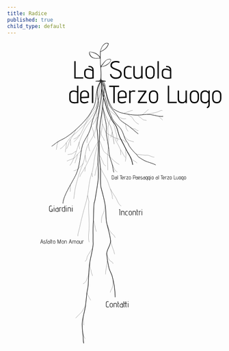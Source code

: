 ```yaml
---
title: Radice
published: true
child_type: default
---
```

<svg version="1.1" viewBox="0 0 1541.9 2158.2" xmlns="http://www.w3.org/2000/svg" xmlns:xlink="http://www.w3.org/1999/xlink">
 <path d="m773.02 1828c0-50.272-8.3849-105.87-22.147-154.16-5.0803-17.825-16.28-33.94-21.093-52.177-8.1406-30.848-13.215-66.706-16.874-98.803-4.0843-35.828 29.618-62.95 27.42-98.803-2.7496-44.86-19.721-88.337-28.475-132.11-6.6589-33.296-3.8242-69.532-7.3826-103.24-5.2132-49.388-18.906-93.912-31.489-141.59-8.8931-33.7-2.7859-90.292-4.2187-126.49-1.1592-29.287-6.4222-58.388-7.3823-87.701-2.2952-70.067-1.9701-139.78 1.0545-209.82 1.966-45.522 12.918-88.384 17.929-133.22 4.1104-36.776 18.427-161.06 13.022-176.9-2.119-6.2128-12.378-26.496-16.732-31.409-1.2554 37.937-1.5346 74.914-3.4826 112.84-1.4492 28.219-8.3285 50.38-12.656 77.71-6.8095 43.009-14.541 87.311-17.929 131-1.9081 24.605 0.8902 15.552 3.1639 39.965 3.2342 34.726 5.595 70.656 7.3823 105.46 1.5924 31.011-3.1639 61.231-3.1639 92.142 0 52.614 7.5529 96.515 1.0546 149.87-5.5394 45.48-13.779 90.1-21.092 135.44-5.0789 31.483-5.8427 10.353-8.4371 41.075-3.0792 36.463-2.6425 73.398-4.2187 109.9-1.8472 42.781-3.4517 58.074-2.242 100.94 0.37106 13.15-0.87641 44.807 0.54879 62.519 2.1905 27.223-18.642 103.1-23.618 136.27-7.9424 52.95-8.532 107.66-11.601 160.97-1.3117 22.784-8.2497 45.156-10.546 67.718-2.926 28.748-5.4976 57.862-9.4916 86.591-5.7491 41.353-21.102 81.232-23.202 123.23-1.4917 29.829 3.517 60.332 6.3278 89.922 1.5557 16.378 0.1142 36.916 5.0863 52.621" style="fill:none;stroke-width:3.5;stroke:#000"/>
 <path d="m1063.8 881.95c-6.911-6.3874-60.555-23.048-61.42-23.344-24.488-8.3651-42.62-22.07-59.888-32.858-6.7317-4.2052-9.8878-13.296-15.593-18.634-19.08-17.853-36.629-37.057-51.677-58.837-5.3782-7.7843-7.0678-18.675-14.487-27.46-25.027-29.637-24.186-63.889-46.898-97.093-17.776-25.988-49.155-46.192-61.265-74.003-14.399-33.07-31.496-68.396-37.403-104.17-5.8982-35.72-23.991-61.631-29.869-97.519-1.7511-10.691-2.6673-15.438-3.3751-26.249-0.7887-12.048-12.369-28.987-11.46-41.027-0.8485 16.167 10.611 16.85 20.63 37.592 10.068 20.844 11.834 31.821 12.656 34.414 10.977 34.663 13.809 76.988 32.694 108.79 13.819 23.275 33.326 40.472 48.513 62.168 8.765 12.521 15.68 28.448 27.42 38.855 18.483 16.384 41.65 27.879 61.041 43.188 22.012 17.378 43.565 36.194 65.028 54.073" style="fill:none;stroke-width:3;stroke:#000"/>
 <path d="m659.87 706.55c10.367 10.507 23.897 70.716 34.535 80.948 11.918 11.463 27.54 20.224 38.74 32.332 20.408 22.061 42.797 44.961 69.752 59.148" style="fill:none;stroke:#000"/>
 <path d="m681.26 586.82c7.5366 19.063 14.024 38.574 22.61 57.188 7.2939 15.814 70.431 45.288 89.644 51.066 23.483 7.0623 39.88 3.3053 55.142 25.906" style="fill:none;stroke:#000"/>
 <path d="m683.84 350.86c-23.009 19.708-34.352 99.489-52.148 123.11-2.7644 3.6689-6.328 6.6609-9.4919 9.9913-8.4371 11.101-17.562 21.712-25.311 33.304-43.326 64.809-58.077 148.58-119.66 200.44" style="fill:none;stroke:#000"/>
 <path d="m670.47 280.79c-7.7069 20.921-18.653 40.92-23.121 62.763-7.3924 36.143 12.932 75.437 4.2184 112.12-8.5451 35.98-28.763 67.527-39.021 103.24-9.2265 32.124-13.69 63.943-28.475 94.362-14.427 29.682-38.264 60.882-46.404 93.252-16.687 66.357-15.392 138.67-44.294 202.05-24.375 53.452-93.863 154.88-93.863 208.71" style="fill:none;stroke-width:3;stroke:#000"/>
 <path d="m680.41 493.9c-6.2267 87.986 10.702 88.686-12.263 175.31-12.109 45.676-28.514 90.11-37.967 136.55-7.5894 37.282-10.24 74.894-17.929 112.12-4.6862 22.691-13.926 43.98-18.984 66.608-11.502 51.456-11.831 104.42-26.366 155.42-18.461 64.774-35.642 129.42-49.568 195.38-3.9693 18.803-11.601 36.173-11.601 55.507" style="fill:none;stroke:#000"/>
 <path d="m682.65 457.24c4.9216 25.533 9.6886 51.097 14.765 76.6 4.7607 23.918 12.75 53.398 13.614 78.864 0.5315 15.663-3.5106 31.579-1.0548 47.736 5.5105 36.254 13.475 72.229 17.929 108.79 1.5711 12.899 0.6696 26.102 3.1639 38.855 4.8456 24.775 14.452 45.974 21.093 69.939 5.1009 18.409 5.7288 38.074 11.601 56.617" style="fill:none;stroke-width:3;stroke:#000"/>
 <path d="m675.45 339.03c19.593 93.015 21.447 71.698 25.624 90.749 11.981 54.65 19.276 74.258 45.153 124.55 8.1499 15.838 16.715 24.768 27.42 38.855 17.585 23.138 21.574 70.055 35.768 95.455 18.338 32.815 31.284 61.713 48.884 94.648 9.1022 17.033 10.504 16.533 22.025 38.266 16.108 30.385 18.21 57.324 19.348 58.821" style="fill:none;stroke-width:4;stroke:#000"/>
 <path d="m686.27 384.45c2.4068-0.37325 4.1021 23.911 5.5892 25.84 4.7342 29.544 8.1285 38.11 19.276 55.319 14.816 22.873 98.421 99.004 140.16 84.358" style="fill:none;stroke:#000"/>
 <path d="m685.58 282.45c6.9836 4.1534 15.451 28.323 16.728 40.586 8.8441 84.918 46.705 154.22 59.868 160.33 18.247 8.4737 35.962 20.87 55.896 25.533 41.865 9.7933 86.039 17.81 129.3 15.413 22.409-1.2414 46.318-5.6724 68.551-4.4406 27.49 1.5231 77.705 19.916 100.72 13.382" style="fill:none;stroke-width:3;stroke:#000"/>
 <path d="m673.82 282.88c-4.4123 37.797-21.727 182.47-42.768 211.43-21.652 29.804-40.83 60.005-65.387 87.701-8.9343 10.076-20.377 17.009-29.53 26.643-20.723 21.814-39.424 42.804-64.333 59.948-39.092 26.906-51.308 76.157-93.129 98.166" style="fill:none;stroke:#000"/>
 <path d="m670.47 280.79c-48.107 61.443-18.512 150.47-64.808 211.01-20.313 53.455-118.22 146.36-166.63 179.84-22.451 15.53-20.169 14.351-44.273 27.037-12.76 6.7156-19.764 8.752-39.511 22.263-3.5009 2.3954-25.772 18.523-21.853 16.9 2.5673-1.0629-17.187 10.995-14.599 9.9829" style="fill:none;stroke-width:3;stroke:#000"/>
 <path d="m670.47 280.79c-8.2951 29.443-10.048 52.111-16.179 82.08-2.2252 10.876-7.9135 53.144-8.4922 64.23-1.1802 22.61-4.2938 20.433-5.4871 43.043-3.0494 57.776 1.8297 113.01-10.546 169.85-8.7092 40.004-48.672 80.004-61.169 123.23-8.3386 28.84-11.569 58.713-18.983 87.701-8.3402 32.609-25.304 63.167-34.803 95.472-10.441 35.507-21.362 71.313-28.475 107.68-4.5821 23.427-5.4267 47.025-9.4917 70.472" style="fill:none;stroke:#000"/>
 <path d="m650.93 714.65c-47.999 74.2-71.631 159.24-122.34 232.02-5.2464 7.5306-5.1094 15.37-10.285 20.818" style="fill:none;stroke:#000"/>
 <path d="m575.63 1100.6c15.904 73.941 7.6404 16.402 7.6404 86.404 0 50.597 5.9151 101.4 3.1639 152.09-1.6541 30.473-8.4301 65.52 1.0548 95.472" style="fill:none;stroke:#000"/>
 <path d="m669.23 905.95c4.1429 7.4498 42.814 76.525 47.459 86.591 8.9256 19.343 13 41.801 22.147 61.058 11.075 23.316 28.843 43.68 41.131 66.609 11.44 21.347 15.795 42.068 36.378 55.067" style="fill:none;stroke:#000"/>
 <path d="m747.3 534.01c-7.8296 21.678-17.198 42.861-23.489 65.035-7.6697 27.036 2.1091 76.259 2.1091 105.46 0 32.693-4.2611 64.597-6.3277 97.227-2.4488 38.662 1.0548 78.688 1.0548 117.54" style="fill:none;stroke:#000"/>
 <path d="m687.64 479.38c2.4851 7.0062 19.131 54.44 21.95 60.26 8.9262 18.431 7.3298 17.245 14.984 36.485 4.6113 11.59 15.152 21.468 18.412 36.098 2.0259 9.0929 6.5127 17.528 8.4369 26.643 2.8034 13.28 12.497 79.526 14.67 93.25" style="fill:none;stroke-width:1.3795;stroke:#000"/>
 <path d="m613.87 547.6c-86.564 95.1-101.76 196.55-129.69 266.17-10.071 25.107-18.12 50.736-35.478 71.759" style="fill:none;stroke:#000"/>
 <path d="m592.39 1579.4c-0.0528 1.838-0.26911 3.6785-0.15847 5.5139 0.26038 4.3194 0.93116 8.5987 1.1364 12.919 0.21959 4.6233-0.77248 9.7942 0.22732 14.355 0.49121 2.2406 1.3713 4.1521 1.804 6.4296 0.46282 2.4359 0.39316 5.2978 1.1364 7.6558 1.2391 3.931 4.1576 7.0592 4.6119 11.362 0.61895 5.8629 0.9014 12.875 3.1157 18.405 1.2872 3.2146 3.5648 6.2658 4.5456 9.5698 0.95318 3.2106 0.61711 6.6423 1.8116 9.7949" style="fill:none;stroke-width:1px;stroke:#000"/>
 <path d="m611.22 1478c-4.3128 5.3995-8.4128 10.951-12.191 16.736-5.9685 9.1383-11.599 18.435-17.273 27.752-2.4799 4.0723-5.4786 7.9761-7.273 12.441-5.413 13.468-2.5471 29.612-17.81 36.262" style="fill:none;stroke-width:1px;stroke:#000"/>
 <path d="m741.08 1419.4c-0.4047 12.2 3.8265 23.464 7.3097 34.831 2.9828 9.7335 5.6506 19.04 9.5458 28.47 2.2844 5.5306 5.3415 11.545 6.5912 17.465 1.4019 6.6404 2.2112 13.508 5.1947 19.788" style="fill:none;stroke-width:1px;stroke:#000"/>
 <path d="m715.2 1568.2c-0.017 24.725-5.5975 49.105-9.5458 73.448-0.89021 5.4885-0.21586 18.002-1.9794 22.529" style="fill:none;stroke-width:1px;stroke:#000"/>
 <path d="m620.47 1280.8c2.6508 9.2083 3.2736 19.173 5.5182 28.574 0.70023 2.9329 2.1924 5.6096 2.7274 8.6128 1.128 6.3327 1.168 13.488 3.1774 19.566 2.3282 7.0421 4.7811 13.91 7.0064 20.953" style="fill:none;stroke-width:1px;stroke:#000"/>
 <path d="m701.53 1178.6c-5.5347 13.099-4.3963 28.091-9.8471 41.206-4.0166 9.6641-9.2964 18.586-12.273 28.709-3.4058 11.582-4.5456 27.883-4.5456 39.954 0 2.6744 0.90911 5.192 0.90911 7.8551" style="fill:none;stroke-width:1px;stroke:#000"/>
 <path d="m719.49 1313.4c1.4573 3.4129 3.1138 6.7474 4.3719 10.238 0.81058 2.2492 1.2122 4.6254 1.8183 6.9381 0.90912 2.9507 1.6372 5.9634 2.7274 8.852 3.9795 10.544 12.643 22.643 20.228 30.862 4.0643 4.4041 8.7006 7.5388 12.728 11.962 2.4672 2.71 5.5453 6.057 7.273 9.3305 0.88428 1.6755 0.62379 2.6249 1.591 4.0671 1.455 2.1698 3.0766 3.7345 3.8638 6.2204" style="fill:none;stroke-width:1px;stroke:#000"/>
 <path d="m756.53 1706.4c-0.24602 7.4226 0.9713 14.835 0.68184 22.25-0.51455 13.18-2.959 26.423-8.1821 38.518-3.968 9.1892-10.682 16.16-10.682 26.69" style="fill:none;stroke-width:1px;stroke:#000"/>
 <path d="m571.55 1797.4c0.53031 2.0385 0.78856 4.1679 1.591 6.1154 2.6616 6.4601 6.651 12.111 10 18.182 3.4885 6.3243 6.0824 13.163 9.7731 19.379 1.817 3.0603 4.2978 5.5512 5.7979 8.6792" style="fill:none;stroke-width:1px;stroke:#000"/>
 <path d="m933.97 528.74c2.2419 1.5018 4.4805 3.0085 6.7257 4.5053 4.7378 3.1586 9.8553 6.1597 14.369 9.6542 6.8764 5.324 12.574 12.274 20.706 16.019 3.2211 1.4834 6.1091 1.0772 9.4772 1.609 4.4028 0.69519 8.6412 1.6892 12.998 2.4998" style="fill:none;stroke-width:1px;stroke:#000"/>
 <path d="m1004.2 518.55c16.881-1.8312 2.04 0.26978 24.477-5.1806 14.335-3.4822 28.873-5.3128 43.106-9.3324 2.1241-0.59989 10.694-3.592 11.312-3.8617 4.9043-2.1405 17.42-9.861 22.951-8.6888 1.9364 0.41035 3.7113 1.0553 5.6049 1.5783" style="fill:none;stroke-width:1px;stroke:#000"/>
 <path d="m881.04 610.73c6.0362 4.4586 2.3398 1.9958 8.2913 5.4413 8.1209 4.7016 9.2201 5.3416 18.656 7.3194 3.0487 0.63905 7.5002 0.43309 10.135 1.8804 9.51 5.2236 8.2312 10.236 21.509 10.236" style="fill:none;stroke-width:1px;stroke:#000"/>
 <path d="m844.16 585.92c0.0197 3.1891 2.9013 5.1525 3.5019 8.1074 2.0264 9.9698 3.6 26.57 9.4772 35.077 2.8729 4.1581 6.1249 8.1933 9.04 12.254" style="fill:none;stroke-width:1px;stroke:#000"/>
 <path d="m865.9 520.13c3.6686 2.6817 7.2538 5.4814 11.006 8.0452 7.03 4.8035 14.624 9.0942 19.872 16.09 4.0114 5.3486 6.5558 11.589 10.394 17.056 2.616 3.7255 5.0013 5.7494 8.2543 9.0106 8.0339 8.054 15.535 15.577 26.494 19.224" style="fill:none;stroke-width:1px;stroke:#000"/>
 <path d="m770.03 686.25c4.1424 10.964 5.8273 16.018 10.924 26.889 4.3973 9.3794 10.34 17.593 14.98 26.71 7.7346 15.198 14.543 31.534 23.54 46.018 2.665 4.2904 5.6452 8.478 8.2543 12.872 3.5432 5.9674 5.9369 12.724 10.089 18.343 1.9017 2.5738 4.2335 4.8125 6.1144 7.4015 0.94865 1.3058 1.8346 3.2122 3.0192 4.4591" style="fill:none;stroke-width:1px;stroke:#000"/>
 <path d="m923.42 802.65c17.769 5.8715 5.3013 2.7089 25.523 5.0739 31.495 3.6836 5.7071 0.13856 32.154 3.6184 13.607 1.7904 9.8309-0.17836 23.487 0.56514 3.063 0.1668 10.792 2.2768 13.146 2.8963 4.0574 1.0677 7.7474 3.2603 11.617 4.8271 7.0641 2.86 16.388 6.1143 24.152 6.1143" style="fill:none;stroke-width:1px;stroke:#000"/>
 <path d="m490.95 629.57c-5.4135 9.0146-7.9856 19.402-12.849 28.68-6.0805 11.601-13.78 22.723-20.789 33.79-3.9734 6.2737-8.4032 12.42-11.311 19.308-2.8486 6.7468-4.4348 14.21-6.42 21.239-3.381 11.971-8.1841 23.384-14.98 33.79" style="fill:none;stroke-width:1px;stroke:#000"/>
 <path d="m531.99 778.25c-12.367 9.9461-23.917 21.309-33.84 33.755-4.8952 6.1395-9.5854 14.469-16.509 18.665-6.2784 3.8051-13.326 7.3191-20.177 9.976-6.0877 2.3609-13.005 3.9463-18.896 6.758-6.4732 3.0899-7.4039 4.135-14.99 6.0151" style="fill:none;stroke-width:1px;stroke:#000"/>
 <g transform="matrix(.84275 0 0 .84275 764.82 -66.42)">
  <path d="m-337.47 243.97h11.798v136.94h64.255v10.534h-76.053z" style="white-space:pre"/>
  <path d="m-172.3 391.44q-22.753 2.3174-32.865 2.3174-22.121 0-35.182-8.2162-13.062-8.2162-13.062-29.705v-17.486q0-20.857 14.536-28.02 6.9522-3.5814 17.697-3.5814 9.9016 0 20.014 3.3708 10.112 3.1601 17.065 8.4269 0-11.587-6.7415-18.329-6.7415-6.9522-25.913-6.9522l0.63202-9.0589q20.225 0 29.705 6.5309 9.691 6.3202 11.798 15.168 2.3174 8.8483 2.3174 22.753zm-11.798-63.834q-8.6376-4.0028-18.539-6.9522-9.691-2.9494-17.907-2.9494-21.278 0-21.278 21.278v18.329q0 13.694 9.4803 20.014 9.4803 6.1095 26.966 6.1095 9.0589 0 21.278-1.6854z" style="white-space:pre"/>
  <path d="m-22.274 353.94q0.63202 7.1629 5.2668 13.694 4.8455 6.5309 13.062 10.744 8.4269 4.0028 19.171 4.0028 16.222 0 26.966-7.1629 10.955-7.3736 10.955-23.174 0-9.2696-5.2668-15.379-5.2668-6.3202-13.062-9.9016-7.7949-3.7921-21.278-8.6376-14.536-5.0562-23.385-9.2696-8.6376-4.4241-14.747-11.798-5.8988-7.3736-5.8988-18.961 0-9.2696 5.2668-17.486 5.2668-8.4269 15.8-13.483 10.744-5.2668 26.334-5.2668 10.323 0 17.065 1.4747t13.694 4.8455l-3.5814 11.166q-12.008-6.1095-26.755-6.1095-16.222 0-25.913 6.7415t-9.691 18.75q0 7.5842 4.8455 12.851 4.8455 5.0562 11.798 8.2162 7.1629 3.1601 19.803 7.5842 15.379 5.2668 24.859 9.9016 9.4803 4.4241 16.011 12.851 6.7415 8.2162 6.7415 20.857 0 19.382-12.43 31.18-12.219 11.587-37.921 11.587-15.59 0-26.755-5.6882-10.955-5.8988-16.854-14.958-5.6882-9.2696-6.1095-19.171z" style="white-space:pre"/>
  <path d="m151.53 390.18q-13.062 3.3708-25.281 3.3708-11.376 0-18.961-2.5281-12.43-4.2135-18.118-12.851-5.4775-8.8483-5.4775-24.649v-26.966q0-20.857 10.955-31.601 10.955-10.955 28.23-10.955 13.694 0 28.23 6.7415l-3.3708 8.6376q-12.008-4.8455-23.174-4.8455-13.062 0-21.067 7.5842-8.0056 7.3736-8.0056 23.174v30.548q0 14.536 8.6376 21.067 8.8483 6.5309 23.385 6.5309 9.4803 0 21.489-2.7388z" style="white-space:pre"/>
  <path d="m232.22 380.7q-5.0562 6.3202-12.851 9.691-7.5842 3.3708-15.379 3.3708-39.607 0-39.607-38.553v-69.311h11.798v70.786q0 13.483 7.3736 20.014 7.5842 6.5309 20.435 6.5309 12.64 0 19.803-6.3202 7.3736-6.5309 7.3736-20.225v-70.786h11.798v105.55h-11.587z" style="white-space:pre"/>
  <path d="m345.98 352.68q0 17.697-9.691 29.284t-29.284 11.587-29.705-11.587q-9.9016-11.798-9.9016-29.284v-27.809q0-20.014 10.112-30.548 10.323-10.744 29.494-10.744 18.329 0 28.652 11.166 10.323 10.955 10.323 30.126zm-11.798-27.809q0-15.8-7.3736-23.174-7.1629-7.3736-19.803-7.3736-13.062 0-20.435 7.3736t-7.3736 23.174v29.916q0 12.64 7.3736 20.435 7.5842 7.7949 20.435 7.7949 13.062 0 20.014-7.5842 7.1629-7.7949 7.1629-20.646z" style="white-space:pre"/>
  <path d="m369.37 243.97h11.798v147.47h-11.798z" style="white-space:pre"/>
  <path d="m486.92 391.44q-22.753 2.3174-32.865 2.3174-22.121 0-35.182-8.2162-13.062-8.2162-13.062-29.705v-17.486q0-20.857 14.536-28.02 6.9522-3.5814 17.697-3.5814 9.9016 0 20.014 3.3708 10.112 3.1601 17.065 8.4269 0-11.587-6.7415-18.329-6.7415-6.9522-25.913-6.9522l0.63202-9.0589q20.225 0 29.705 6.5309 9.691 6.3202 11.798 15.168 2.3174 8.8483 2.3174 22.753zm-11.798-63.834q-8.6376-4.0028-18.539-6.9522-9.691-2.9494-17.907-2.9494-21.278 0-21.278 21.278v18.329q0 13.694 9.4803 20.014 9.4803 6.1095 26.966 6.1095 9.0589 0 21.278-1.6854z" style="white-space:pre"/>
  <g transform="matrix(4.389,0,0,4.389,711.03,611.17)" style="shape-inside:url(#rect1547-3);white-space:pre" aria-label="del Terzo Luogo">
   <path d="m-248.63-19.265q0-5.04 4.08-6.912 1.968-0.912 4.704-0.912 1.776 0 3.408 0.432 1.68 0.432 2.832 1.248v-10.848h2.688v33.6l-2.64 0.24q-3.12 0.336-4.896 0.336t-3.36-0.336q-1.536-0.336-3.072-1.104-1.728-0.864-2.736-2.544t-1.008-4.128zm15.024-3.792q-1.296-0.72-2.976-1.152-1.68-0.48-3.312-0.48-2.688 0-4.416 1.344-1.68 1.296-1.68 4.224v8.976q0 5.616 7.728 5.616 1.824 0 4.656-0.432z"/>
   <path d="m-211.57-4.3367q-1.728 1.104-3.936 1.68t-4.416 0.576q-3.552 0-5.664-1.728-2.064-1.776-2.064-5.28v-9.84q0-3.888 2.4-6.048 2.448-2.16 6.432-2.16t6.192 2.16q2.256 2.112 2.256 5.904v6.24l-14.592 0.816v2.928q0 2.304 1.488 3.456t3.888 1.152q3.36 0 6.96-1.92zm-1.488-15.072q0-2.976-1.872-4.176-1.872-1.248-3.936-1.248-2.64 0-4.368 1.44t-1.728 4.512v4.224l11.904-0.576z"/>
   <path d="m-204.76-36.257h2.688v33.6h-2.688z"/>
   <path d="m-163.21-33.857h-8.16v-2.4h19.296v2.4h-8.448v31.2h-2.688z"/>
   <path d="m-138.63-4.3367q-1.728 1.104-3.936 1.68t-4.416 0.576q-3.552 0-5.664-1.728-2.064-1.776-2.064-5.28v-9.84q0-3.888 2.4-6.048 2.448-2.16 6.432-2.16t6.192 2.16q2.256 2.112 2.256 5.904v6.24l-14.592 0.816v2.928q0 2.304 1.488 3.456t3.888 1.152q3.36 0 6.96-1.92zm-1.488-15.072q0-2.976-1.872-4.176-1.872-1.248-3.936-1.248-2.64 0-4.368 1.44t-1.728 4.512v4.224l11.904-0.576z"/>
   <path d="m-132.63-26.705h2.688l-0.144 1.68q2.256-2.112 5.904-2.112 1.296 0 3.552 0.432l-0.72 2.448q-1.536-0.48-3.216-0.48-2.208 0-3.792 0.816t-1.584 2.448v18.816h-2.688z"/>
   <path d="m-115.83-5.0567 13.2-19.2h-12.768v-2.448h16.176v2.4l-13.296 19.2h14.304v2.448h-17.616z"/>
   <path d="m-76.519-11.489q0 4.032-2.208 6.672t-6.672 2.64-6.768-2.64q-2.256-2.688-2.256-6.672v-6.336q0-4.56 2.304-6.96 2.352-2.448 6.72-2.448 4.176 0 6.528 2.544 2.352 2.496 2.352 6.864zm-2.688-6.336q0-3.6-1.68-5.28-1.632-1.68-4.512-1.68-2.976 0-4.656 1.68t-1.68 5.28v6.816q0 2.88 1.68 4.656 1.728 1.776 4.656 1.776 2.976 0 4.56-1.728 1.632-1.776 1.632-4.704z"/>
   <path d="m-57.847-36.257h2.688v31.2h14.64v2.4h-17.328z"/>
   <path d="m-23.287-5.1047q-1.152 1.44-2.928 2.208-1.728 0.768-3.504 0.768-9.024 0-9.024-8.784v-15.792h2.688v16.128q0 3.072 1.68 4.56 1.728 1.488 4.656 1.488 2.88 0 4.512-1.44 1.68-1.488 1.68-4.608v-16.128h2.688v24.048h-2.64z"/>
   <path d="m2.6325-11.489q0 4.032-2.208 6.672t-6.672 2.64-6.768-2.64q-2.256-2.688-2.256-6.672v-6.336q0-4.56 2.304-6.96 2.352-2.448 6.72-2.448 4.176 0 6.528 2.544 2.352 2.496 2.352 6.864zm-2.688-6.336q0-3.6-1.68-5.28-1.632-1.68-4.512-1.68-2.976 0-4.656 1.68t-1.68 5.28v6.816q0 2.88 1.68 4.656 1.728 1.776 4.656 1.776 2.976 0 4.56-1.728 1.632-1.776 1.632-4.704z"/>
   <path d="m17.56 5.3593q3.168-1.2 3.168-4.992v-5.952q-2.016 3.504-6.48 3.504-4.224 0-6.576-2.304t-2.352-6.72v-7.152q0-4.224 2.448-6.528 2.496-2.352 6.672-2.352 4.464 0 6.48 3.216l-0.192-2.784h2.688v27.12q0 2.88-1.2 4.512t-3.936 2.496zm3.168-24.144q0-2.976-1.92-4.416-1.92-1.488-4.56-1.488-2.544 0-4.416 1.584-1.824 1.536-1.824 5.088v7.344q0 3.024 1.68 4.56 1.728 1.536 4.56 1.536 2.688 0 4.56-1.632 1.92-1.68 1.92-4.752z"/>
   <path d="m45.928-11.489q0 4.032-2.208 6.672t-6.672 2.64-6.768-2.64q-2.256-2.688-2.256-6.672v-6.336q0-4.56 2.304-6.96 2.352-2.448 6.72-2.448 4.176 0 6.528 2.544 2.352 2.496 2.352 6.864zm-2.688-6.336q0-3.6-1.68-5.28-1.632-1.68-4.512-1.68-2.976 0-4.656 1.68t-1.68 5.28v6.816q0 2.88 1.68 4.656 1.728 1.776 4.656 1.776 2.976 0 4.56-1.728 1.632-1.776 1.632-4.704z"/>
  </g>
 </g>
 <path d="m667.93 285.57c-19.405-0.44768 1.9953-7e-3 -34.364-0.77898 0 0-3.5815-4.7575 3.732-4.908 9.7896-0.99089 3.197-0.30602 16.692-1.719 19.833 4.7201 14.197-31.745 16.091-48.444-0.40538-32.757-4.6693-66.266-4.632-99.258 3.1056-21.125-11.759-3.5374-47.4-12.67-18.073-5.0826-36.204-24.366-29.371-45.893 22.684-1.8664 53.799 9.5223 69.056 28.323 9.674 11.92 5.9964 6.961 7.8494-31.325 7.6176-23.436 12.986-42.353 35.95-57.879 12.75-4.6408 26.239-2.1099 25.001 4.05-6.0373 28.076-33.038 46.895-57.161 57.169-1.1291 23.58-0.2971 41.401-0.4561 69.503 1.0482 20.948 0.53701 34.437 6.7834 27.345 13.938-15.825 32.956-53.384 66.047-44.357 7.6773 17.056-19.053 38.294-34.777 46.379-41.286 15.289-34.369 0.93364-33.766 32.048 2.7594 61.827-3.175 67.739 8.1009 72.953 4.3093 0.64382 5.3612 1.8271 18.031 2.4507 7.5171 0.94603 7.4818 5.2811 5.9778 6.4233-13.605-0.17117-5.0558 0.14411-18.57 0.0375-15.862-0.048 0 0-12.735-0.0967-10.387-0.15335 2.8549-0.32621-6.0811 0.64553zm19.682-110.39c17.591-5.8161 58.622-26.583 52.209-48.04-22.923-5.0003-34.412 8.4522-44.361 21.671-7.1516 9.5018-13.359 18.671-22.368 29.429zm-24.411-58.398c-4.435-23.262-51.337-44.369-73.077-42.623 0.32562 25.113 21.774 43.156 42.595 43.315l25.028-0.69714zm11.074-50.126c20.362-7.6326 43.265-29.643 48.448-51.164-16.156-14.099-41.405 15.061-46.96 32.432-1.0386 4.1406-13.767 25.211-1.4873 18.732z" style="fill:#272727;stroke-width:.6096"/>
 <text style="fill:black;font-family:sans-serif;font-size:40px;line-height:1.25;shape-inside:url(#rect2179);white-space:pre" xml:space="preserve"/>
 <text style="fill:black;font-family:sans-serif;font-size:40px;line-height:1.25;shape-inside:url(#rect2415);white-space:pre" xml:space="preserve"/>
 <path d="m452.68 1025.7-0.78498 46.792" style="fill:none;stroke-width:1px;stroke:#000"/>
 <path d="m558.63 897.64-1.7454 30.962" style="fill:none;stroke-width:1px;stroke:#000"/>
 <path d="m606.98 940.05 4.1764 27.374" style="fill:none;stroke-width:1px;stroke:#000"/>
 <path d="m752.44 645.49-9.9202 40.052" style="fill:none;stroke-width:1px;stroke:#000"/>
 <path d="m544.26 1968.7 4.4318 59" style="fill:none;stroke-width:1px;stroke:#000"/>
 <path d="m562.15 1888.5c-5.371 7.535-10.609 15.134-15.334 23.091-1.0317 1.7376-2.4358 3.3392-3.3616 5.1113-2.4706 4.7285-4.6321 9.872-7.8438 14.154-3.5175 4.69-7.5785 8.3793-11.76 12.487-4.389 4.312-8.8137 8.7638-13.394 12.717-3.038 2.6222-4.9202 6.1621-7.657 9.043-2.5958 2.7324-6.0065 4.5534-8.5909 7.2737-1.3958 1.4692-2.2804 3.5113-3.7598 4.8571" style="fill:none;stroke-width:1px;stroke:#000"/>
 <path d="m541.8 2083.9c3.572 8.146 4.963 17.106 8.0141 25.403 1.0497 2.8545 2.7199 5.4001 3.7352 8.2301 0.4873 1.3584 2.0622 2.2421 2.8359 3.3474 0.90952 1.2993 1.089 2.1222 1.9964 3.281" style="fill:none;stroke-width:1px;stroke:#000"/>
 <path d="m585.21 1658.3c-1.8953 9.123-6.5958 17.347-9.5 26.081-0.10338 0.3109 0.12575 0.6804 0 0.983-0.32327 0.7778-1.0323 1.3663-1.3073 2.1624-0.23624 0.6839-0.0196 1.4586-0.18676 2.1625-0.36544 1.5387-1.2369 3.0027-1.6808 4.5215-2.3876 8.1679 0.91995-1.7276-1.6808 6.0942-4.01 12.06-16 26.649-27.35 31.578" style="fill:none;stroke-width:1px;stroke:#000"/>
 <path d="m712.57 1512.9c2.3996 6.3256 4.7909 12.685 6.5128 19.238 0.72171 2.7466 0.96506 5.9581 1.8676 8.6498 2.5861 7.7131 9.1402 19.451 14.754 25.36 4.8732 5.1296 11.57 6.7785 16.995 11.009 3.5323 2.7542 3.7171 7.7664 5.7895 11.402" style="fill:none;stroke-width:1px;stroke:#000"/>
 <path d="m738.1 1052.6c4.2607 5.8873 4.4008 13.526 6.3297 20.125 0.38306 1.3105 1.3884 2.4015 1.6808 3.7352 0.2696 1.2297 0.31746 2.4998 0.56027 3.7351 0.4775 2.4293 1.2804 3.0721 1.8676 5.8976 0.15999 0.7699-0.16243 1.5896 0 2.359 0.34075 1.6141 1.083 3.1205 1.4941 4.7181 0.39948 1.5527 0.51383 3.1709 0.93379 4.7181 0.20567 0.7578 0.62253 1.4417 0.93379 2.1625 0.37352 1.0484 0.829 2.0712 1.1206 3.1454 0.92021 3.3902-1.5834 8.416-0.92982 11.085 0.86282 3.5233 3.7223 7.898 3.7223 11.323" style="fill:none;stroke-width:1px;stroke:#000"/>
 <path d="m754.45 879.74c4.2683 10.853 8.7496 21.5 13.984 31.909 1.6351 3.2512 3.431 7.1502 5.9762 9.8294 4.2372 4.4602 9.4195 7.1628 14.437 10.511" style="fill:none;stroke-width:1px;stroke:#000"/>
 <path d="m810.66 772.93c0.51085 8.5776 2.1148 16.989 2.4278 25.556 0.13359 3.6559 0.68694 7.859-0.15936 11.497" style="fill:none;stroke-width:1px;stroke:#000"/>
 <path d="m582.61 731.75c0.24246 1.6976 0.58005 3.3844 0.72738 5.0929 0.21695 2.5158-0.33956 5.1649 0 7.6669 0.56626 4.1724 0.71244 8.4071 1.3073 12.582 0.68922 4.8366 3.5241 10.018 4.1087 14.941 0.48979 4.1246 1.0852 6.2065 2.5054 10.442" style="fill:none;stroke-width:1px;stroke:#000"/>
 <path d="m580.5 662.01c-1.3015 4.537-1.5638 9.2369-2.7969 13.78-0.16709 0.61558-1.225 3.788-1.3073 4.9147-0.21882 2.9943 3e-3 6.0446-0.18676 9.043-0.2037 3.2163-1.592 6.7059-2.2411 9.8293-0.81662 3.9296-1.3944 8.0556-2.0543 11.992-0.47194 2.8151 0.24518 10.459-0.74304 12.539" style="fill:none;stroke-width:1px;stroke:#000"/>
 <path d="m685.58 282.45c-3.9888 5.0868-7.5954 168.23-10.614 173.92-0.35368 0.66622-0.88574 1.2491-1.1206 1.9659-0.39527 1.2066-0.42515 2.5069-0.74703 3.7351-0.71556 2.7304-1.866 5.4015-2.8014 8.0601-0.65121 1.8508-0.65544 3.8651-1.1205 5.701-0.43155 1.7034-1.0517 2.2188-1.4941 3.7234-0.72988 2.4824-0.82652 4.9575-1.2961 7.4291-0.54891 2.8891-2.1156 5.6443-3.0812 8.4056-1.6986 4.8571-2.5551 10.038-4.4476 14.819-0.77023 1.9459-2.4297 3.616-3.2218 5.5336-0.80742 1.9548-1.3431 3.2647-2.0289 4.9429-1.7175 4.2033-0.89101 9.3143-2.5907 13.489-0.67092 1.6479-2.5049 3.3769-3.5484 4.9147-2.1802 3.2129-4.4124 6.2173-7.0968 9.043-2.1535 2.2668-4.0123 3.7288-5.416 6.684-1.7542 3.6931-2.606 8.2278-4.6689 11.795-1.5262 2.6392-3.4402 5.8584-5.0425 8.4532-0.79911 1.2941-4.9076 5.546-5.309 6.5586-0.63492 1.6015-0.70454 3.1481-1.4939 4.7177-1.3003 2.5854-4.2964 5.0494-6.3926 6.8802" style="fill:none;stroke-width:1px;stroke:#000"/>
 <path d="m602.6 599.49c2.317 5.9658 3.892 12.136 5.5092 18.307 0.9143 3.4888 2.63 6.2033 4.1087 9.4362 1.3358 2.9203 3.2076 7.9929 4.1052 10.922 1.3986 4.5638 0.80389 9.5387 1.6808 14.154 0.53315 2.8061 1.3899 4.7067 1.6808 7.6669 0.29896 3.0421 0.0534 6.5656 1.1206 9.4362 1.1432 3.0753 2.7165 5.9978 3.9219 9.043 0.60064 1.5174 0.75194 3.1835 1.3073 4.7181 0.79968 2.2097 2.6146 4.189 2.6146 6.6826" style="fill:none;stroke-width:1px;stroke:#000"/>
 <path d="m754.29 567.77c5.2904 9.5771 7.5416 20.223 11.019 30.471 1.4836 4.3728 3.2085 8.0048 4.2954 12.582 1.5054 6.3383 1.8194 12.978 3.5484 19.266 1.6097 5.8534 2.9029 11.897 4.6689 17.693 1.7036 5.5907 3.8483 11.213 5.2292 16.906 1.9312 7.9621 1.8753 16.45 2.8014 24.573 0.28994 2.5433 0.24167 5.1516 0.56028 7.6669 0.20995 1.6575 1.7617 3.6681 2.2335 5.2517 0.27659 0.92825 1.8281 9.6158 1.4977 10.536" style="fill:none;stroke-width:1px;stroke:#000"/>
 <path d="m660.81 814.38c2.0169 4.007 6.6435 6.0221 8.9232 9.793 2.3725 3.9245 4.6737 8.7152 5.9762 13.171 0.44674 1.5283 0.23839 3.2092 0.74703 4.7181 1.0284 3.0506 3.9125 6.3508 5.416 8.8464 2.4683 4.0971 3.5614 9.3339 5.2292 13.761 1.5811 4.1969 3.5318 8.2248 5.6027 12.188 3.2065 6.1368 11.044 8.1237 13.954 13.462" style="fill:none;stroke-width:1px;stroke:#000"/>
 <path d="m649.88 862.64c-0.41582 1.6114-0.95127 3.1967-1.2474 4.8343-0.24591 1.3597-0.18095 2.7601-0.37352 4.1283-0.47036 3.3421-1.5983 6.666-2.0543 10.026-0.26638 1.9628-0.36756 3.9605-0.9338 5.8976-1.0834 3.7066-2.8149 7.1223-3.9219 10.812-1.4409 4.8032-2.3627 9.7317-3.7352 14.547-1.436 5.0385-3.3796 9.7075-4.2954 14.941-0.75008 4.2862-0.92894 8.7009-1.6808 12.975-0.55605 3.1607-1.6343 6.3336-2.4278 9.4362-0.56282 2.2005-0.25701 7.0954-2.0092 8.4235" style="fill:none;stroke-width:1px;stroke:#000"/>
 <path d="m848.35 761.16c-0.2654 6.2595 2.1145 12.296 1.0504 18.697-0.41627 2.5039-1.5779 4.5177-1.4941 7.0771 0.18229 5.5647 2.0316 10.651 2.8013 16.12 0.93085 6.6141-0.46196 14.827-0.747 21.428-0.034 0.78808 0.1245 1.5727 0.18676 2.3591 0 1.7038 0.0789 3.4093 0 5.1112-0.39273 8.4745-3.9219 16.426-3.9219 24.862" style="fill:none;stroke-width:1px;stroke:#000"/>
 <path d="m882.31 822.17c7.3584 12.103-1.9146-2.9413 6.91 10.616 6.353 9.7599 9.9258 13.974 20.17 19.855 5.7914 3.3252 11.332 5.0996 15.874 10.222 1.4889 1.6792 3.4088 3.4972 4.1003 5.6739" style="fill:none;stroke-width:1px;stroke:#000"/>
 <path d="m838.54 676.64c1.1504 1.1396 2.3009 2.2793 3.4513 3.419 1.6186 1.245 3.3804 2.3233 4.8557 3.7352 1.0074 0.96401 5.2728 6.6965 6.3498 7.8635 3.8858 4.2106 8.8244 8.805 13.82 11.599 9.6053 5.3714 19.244 6.9776 29.694 9.6328 3.5054 0.89065 7.2452 2.4952 10.651 3.671" style="fill:none;stroke-width:1px;stroke:#000"/>
 <path d="m831.15 512.16c6.871-0.42512 14.178-2.249 20.496-5.1308 4.3276-1.974 8.3872-4.9088 12.886-6.4874 3.1625-1.1096 5.7888-0.97393 8.9644-2.1625 8.0584-3.016 16.197-6.684 24.963-6.684" style="fill:none;stroke-width:1px;stroke:#000"/>
 <path d="m966.33 521.45c8.5957-3.1814 12.694-7.9059 19.196-13.817 0.97558-0.88689 2.1637-1.513 3.1749-2.359 5.3599-4.4847 10.186-9.6274 15.314-14.351 1.8716-1.7238 3.995-3.2003 6.163-4.5215 0.6839-0.41677 1.4453-0.55313 2.0018-1.1389" style="fill:none;stroke-width:1px;stroke:#000"/>
 <path d="m1086.5 534.36 27.029 26.603" style="fill:none;stroke-width:1px;stroke:#000"/>
 <path d="m662.35 632.27c2.3806 2.8296 4.01 6.4008 4.9054 9.9821 1.2072 4.8286 1.3052 9.6268 2.9881 14.351 2.5026 7.0248 5.9789 14.316 9.8982 20.642 1.884 3.0409 4.1906 5.8474 6.163 8.8464 3.8741 5.8904 6.0416 12.21 8.4041 18.676 0.58331 1.5964 1.6896 3.0065 2.4279 4.4813" style="fill:none;stroke-width:1px;stroke:#000"/>
 <path d="m363.66 715.82c-0.83188 2.9167-1.6802 5.8288-2.4956 8.7502-1.4213 5.0917-2.1432 8.4117-3.9219 13.368-0.64359 1.7933-1.432 2.4362-1.5325 4.1114-0.21366 3.5627 4e-3 7.04-0.37351 10.616-0.38457 3.6433-1.5037 7.1898-2.0543 10.812-0.28721 1.8896-0.39558 8.2778-1.6218 9.2396" style="fill:none;stroke-width:1px;stroke:#000"/>
 <path d="m423.05 721.92c1.6574 8.1326-0.18351 16.039-1.0349 24.106-0.34228 3.2426-0.0156 6.564-0.37352 9.8293-0.52035 4.747-2.5599 9.4524-3.3616 14.154-0.80408 4.7157-1.0815 9.7708-1.494 14.547-0.16127 1.8673 0.11886 3.8393-0.49103 5.593" style="fill:none;stroke-width:1px;stroke:#000"/>
 <path d="m451.69 699.88c3.773 9.8672 0.70497 20.306 1.8676 30.341 0.15352 1.3252 0.58972 2.607 0.74703 3.9317 0.35116 2.9571-0.0302 6.4012 1.2927 9.1864" style="fill:none;stroke-width:1px;stroke:#000"/>
 <path d="m519.66 667.03c-3.2227 0.53867-6.0872 2.0194-8.5341 4.1659-5.3082 4.6562-8.3854 11.848-14.194 15.924-4.4167 3.0994-10.455 4.0671-15.314 6.2908-2.1148 0.96788-4.0302 2.4253-6.1298 3.342" style="fill:none;stroke-width:1px;stroke:#000"/>
 <path d="m516.87 716.58c-0.51655 7.1645-1.9078 14.219-2.7522 21.329-0.41215 3.4707-1.2206 4.2092-0.18676 8.0601 0.41384 1.5414 1.4669 2.8409 2.0543 4.3249 0.40928 1.034 1.3795 5.4766 1.4941 6.2908 0.0822 0.58401-0.15161 1.1994 0 1.7693 0.29187 1.0973 0.97878 2.0585 1.3073 3.1454 0.66523 2.2008 0.56027 4.9126 0.56027 7.237" style="fill:none;stroke-width:1px;stroke:#000"/>
 <path d="m503.73 806.84c-2.6548 10.269-3.4366 21.56-7.9171 31.307-1.7595 3.8278-3.3803 6.743-4.6689 10.812-2.26 7.137-3.2618 13.158-6.5326 20.044" style="fill:none;stroke-width:1px;stroke:#000"/>
 <path d="m495.34 783.06c-12.134 2.6905-20.116 13.489-30.848 19.137-2.7986 1.4729-6.698 1.2203-9.7114 1.5727-5.1235 0.59924-9.9878 2.4784-15.127 2.9488-2.0468 0.18734-4.11 0.0984-6.163 0.19659" style="fill:none;stroke-width:1px;stroke:#000"/>
 <path d="m558.37 810.31c1.996 10.865 2.4933 21.985 4.1253 32.865 0.16758 1.1171-0.23475 1.6454 0 2.8319 0.2816 1.4233 1.3696 2.5689 1.8676 3.9317 0.85617 2.3432 0.66229 5.255 1.1206 7.6669 0.38781 2.0411 1.0137 4.0716 1.4941 6.0942" style="fill:none;stroke-width:1px;stroke:#000"/>
 <path d="m544.51 869.49c-1.6379 2.1416-3.3858 4.2033-4.9136 6.4248-0.98656 1.4345-1.645 3.0755-2.6146 4.5215-0.9987 1.4893-5.8832 6.2034-6.163 6.4874-4.2459 4.3098-8.3362 8.7812-12.7 12.975-2.4464 2.3512-5.2485 4.2894-7.6571 6.6839-3.1372 3.1188-5.7103 6.8975-9.5246 9.2396-2.3946 1.4704-5.2939 1.5294-7.8438 2.5556-1.4608 0.58793-2.8308 1.3877-4.2954 1.9659-4.0428 1.5958-8.5071 2.2387-12.7 3.342" style="fill:none;stroke-width:1px;stroke:#000"/>
 <a href="dal-terzopaesaggio-alterzoluogo">
  <g transform="translate(-38.605 -32.173)" style="shape-inside:url(#rect998);white-space:pre" aria-label="Dal Terzo Paesaggio al Terzo Luogo">
   <path d="m787.68 988.57h7.52q4.52 0 6.88 2.48 2.4 2.48 2.4 6.6v10.96q0 8-8.48 8h-8.32zm14.56 8.68q0-2.28-1-3.76-0.96-1.52-2.48-2.2t-3.16-0.68h-5.68v24h5.44q2.92 0 4.88-1.12 2-1.16 2-4.48z"/>
   <path d="m824.48 1016.6q-4.32 0.44-6.24 0.44-4.2 0-6.68-1.56t-2.48-5.64v-3.32q0-3.96 2.76-5.32 1.32-0.68 3.36-0.68 1.88 0 3.8 0.64 1.92 0.6 3.24 1.6 0-2.2-1.28-3.48-1.28-1.32-4.92-1.32l0.12-1.72q3.84 0 5.64 1.24 1.84 1.2 2.24 2.88 0.44 1.68 0.44 4.32zm-2.24-12.12q-1.64-0.76-3.52-1.32-1.84-0.56-3.4-0.56-4.04 0-4.04 4.04v3.48q0 2.6 1.8 3.8 1.8 1.16 5.12 1.16 1.72 0 4.04-0.32z"/>
   <path d="m829.04 988.61h2.24v28h-2.24z"/>
   <path d="m852.4 990.61h-6.8v-2h16.08v2h-7.04v26h-2.24z"/>
   <path d="m872.88 1015.2q-1.44 0.92-3.28 1.4t-3.68 0.48q-2.96 0-4.72-1.44-1.72-1.48-1.72-4.4v-8.2q0-3.24 2-5.04 2.04-1.8 5.36-1.8t5.16 1.8q1.88 1.76 1.88 4.92v5.2l-12.16 0.68v2.44q0 1.92 1.24 2.88t3.24 0.96q2.8 0 5.8-1.6zm-1.24-12.56q0-2.48-1.56-3.48-1.56-1.04-3.28-1.04-2.2 0-3.64 1.2t-1.44 3.76v3.52l9.92-0.48z"/>
   <path d="m877.88 996.57h2.24l-0.12 1.4q1.88-1.76 4.92-1.76 1.08 0 2.96 0.36l-0.6 2.04q-1.28-0.4-2.68-0.4-1.84 0-3.16 0.68t-1.32 2.04v15.68h-2.24z"/>
   <path d="m891.88 1014.6 11-16h-10.64v-2.04h13.48v2l-11.08 16h11.92v2.04h-14.68z"/>
   <path d="m924.64 1009.3q0 3.36-1.84 5.56t-5.56 2.2-5.64-2.2q-1.88-2.24-1.88-5.56v-5.28q0-3.8 1.92-5.8 1.96-2.04 5.6-2.04 3.48 0 5.44 2.12 1.96 2.08 1.96 5.72zm-2.24-5.28q0-3-1.4-4.4-1.36-1.4-3.76-1.4-2.48 0-3.88 1.4t-1.4 4.4v5.68q0 2.4 1.4 3.88 1.44 1.48 3.88 1.48 2.48 0 3.8-1.44 1.36-1.48 1.36-3.92z"/>
   <path d="m940.2 988.61h9.84q3.8 0 5.64 2.32 1.88 2.32 1.88 6.24 0 2.52-0.4 4.56-0.4 2-2 3.56-1.6 1.52-4.84 1.52h-7.88v9.8h-2.24zm10.16 16q2.24 0 3.32-1.2 1.12-1.2 1.36-2.72 0.28-1.52 0.28-3.4 0-3.28-1.36-4.92t-3.76-1.64h-7.76v13.88z"/>
   <path d="m973.28 1016.6q-4.32 0.44-6.24 0.44-4.2 0-6.68-1.56t-2.48-5.64v-3.32q0-3.96 2.76-5.32 1.32-0.68 3.36-0.68 1.88 0 3.8 0.64 1.92 0.6 3.24 1.6 0-2.2-1.28-3.48-1.28-1.32-4.92-1.32l0.12-1.72q3.84 0 5.64 1.24 1.84 1.2 2.24 2.88 0.44 1.68 0.44 4.32zm-2.24-12.12q-1.64-0.76-3.52-1.32-1.84-0.56-3.4-0.56-4.04 0-4.04 4.04v3.48q0 2.6 1.8 3.8 1.8 1.16 5.12 1.16 1.72 0 4.04-0.32z"/>
   <path d="m989.52 1015.2q-1.44 0.92-3.28 1.4t-3.68 0.48q-2.96 0-4.72-1.44-1.72-1.48-1.72-4.4v-8.2q0-3.24 2-5.04 2.04-1.8 5.36-1.8t5.16 1.8q1.88 1.76 1.88 4.92v5.2l-12.16 0.68v2.44q0 1.92 1.24 2.88t3.24 0.96q2.8 0 5.8-1.6zm-1.24-12.56q0-2.48-1.56-3.48-1.56-1.04-3.28-1.04-2.2 0-3.64 1.2t-1.44 3.76v3.52l9.92-0.48z"/>
   <path d="m995.64 1011.5q0.24 1.8 1.8 2.72 1.56 0.88 3.48 0.88 1.8 0 3.28-0.8 1.48-0.84 1.48-2.68 0-1.2-0.72-1.96-0.68-0.8-1.72-1.28t-2.8-1.04q-1.96-0.64-3.2-1.2t-2.16-1.56q-0.92-1.04-1.08-2.6l-0.04-0.48q0-1.32 0.72-2.56 0.76-1.28 2.28-2.08 1.56-0.8 3.88-0.8 1.28 0 2.24 0.28 1 0.24 1.56 0.52t0.68 0.36l-0.76 1.84q-0.12-0.08-0.6-0.32-0.44-0.24-1.28-0.48t-1.84-0.24q-1.92 0-3.28 0.92-1.36 0.88-1.36 2.48 0 1.52 1.24 2.32t3.8 1.6q2.16 0.72 3.48 1.36t2.24 1.84q0.96 1.16 0.96 3.04 0 2.4-1.8 4-1.76 1.6-5.2 1.6-2.28 0-3.96-0.76-1.64-0.8-2.52-2.08-0.84-1.28-0.92-2.84z"/>
   <path d="m1026.2 1016.6q-4.32 0.44-6.24 0.44-4.2 0-6.68-1.56t-2.48-5.64v-3.32q0-3.96 2.76-5.32 1.32-0.68 3.36-0.68 1.88 0 3.8 0.64 1.92 0.6 3.24 1.6 0-2.2-1.28-3.48-1.28-1.32-4.92-1.32l0.12-1.72q3.84 0 5.64 1.24 1.84 1.2 2.24 2.88 0.44 1.68 0.44 4.32zm-2.24-12.12q-1.64-0.76-3.52-1.32-1.84-0.56-3.4-0.56-4.04 0-4.04 4.04v3.48q0 2.6 1.8 3.8 1.8 1.16 5.12 1.16 1.72 0 4.04-0.32z"/>
   <path d="m1038.6 1023.3q2.64-1 2.64-4.16v-4.96q-1.68 2.92-5.4 2.92-3.52 0-5.48-1.92t-1.96-5.6v-5.96q0-3.52 2.04-5.44 2.08-1.96 5.56-1.96 3.72 0 5.4 2.68l-0.16-2.32h2.24v22.6q0 2.4-1 3.76t-3.28 2.08zm2.64-20.12q0-2.48-1.6-3.68-1.6-1.24-3.8-1.24-2.12 0-3.68 1.32-1.52 1.28-1.52 4.24v6.12q0 2.52 1.4 3.8 1.44 1.28 3.8 1.28 2.24 0 3.8-1.36 1.6-1.4 1.6-3.96z"/>
   <path d="m1055.9 1023.3q2.64-1 2.64-4.16v-4.96q-1.68 2.92-5.4 2.92-3.52 0-5.48-1.92t-1.96-5.6v-5.96q0-3.52 2.04-5.44 2.08-1.96 5.56-1.96 3.72 0 5.4 2.68l-0.16-2.32h2.24v22.6q0 2.4-1 3.76t-3.28 2.08zm2.64-20.12q0-2.48-1.6-3.68-1.6-1.24-3.8-1.24-2.12 0-3.68 1.32-1.52 1.28-1.52 4.24v6.12q0 2.52 1.4 3.8 1.44 1.28 3.8 1.28 2.24 0 3.8-1.36 1.6-1.4 1.6-3.96z"/>
   <path d="m1065.1 990.89q-0.52 0-0.96-0.4-0.4-0.44-0.4-0.96t0.4-0.92 0.96-0.4 0.92 0.4q0.4 0.36 0.4 0.92t-0.4 0.96-0.92 0.4zm-1.16 5.68h2.24v20.04h-2.24z"/>
   <path d="m1087.6 1009.3q0 3.36-1.84 5.56t-5.56 2.2-5.64-2.2q-1.88-2.24-1.88-5.56v-5.28q0-3.8 1.92-5.8 1.96-2.04 5.6-2.04 3.48 0 5.44 2.12 1.96 2.08 1.96 5.72zm-2.24-5.28q0-3-1.4-4.4-1.36-1.4-3.76-1.4-2.48 0-3.88 1.4t-1.4 4.4v5.68q0 2.4 1.4 3.88 1.44 1.48 3.88 1.48 2.48 0 3.8-1.44 1.36-1.48 1.36-3.92z"/>
   <path d="m1117 1016.6q-4.32 0.44-6.24 0.44-4.2 0-6.68-1.56t-2.48-5.64v-3.32q0-3.96 2.76-5.32 1.32-0.68 3.36-0.68 1.88 0 3.8 0.64 1.92 0.6 3.24 1.6 0-2.2-1.28-3.48-1.28-1.32-4.92-1.32l0.12-1.72q3.84 0 5.64 1.24 1.84 1.2 2.24 2.88 0.44 1.68 0.44 4.32zm-2.24-12.12q-1.64-0.76-3.52-1.32-1.84-0.56-3.4-0.56-4.04 0-4.04 4.04v3.48q0 2.6 1.8 3.8 1.8 1.16 5.12 1.16 1.72 0 4.04-0.32z"/>
   <path d="m1121.5 988.61h2.24v28h-2.24z"/>
   <path d="m1144.9 990.61h-6.8v-2h16.08v2h-7.04v26h-2.24z"/>
   <path d="m1165.4 1015.2q-1.44 0.92-3.28 1.4t-3.68 0.48q-2.96 0-4.72-1.44-1.72-1.48-1.72-4.4v-8.2q0-3.24 2-5.04 2.04-1.8 5.36-1.8t5.16 1.8q1.88 1.76 1.88 4.92v5.2l-12.16 0.68v2.44q0 1.92 1.24 2.88t3.24 0.96q2.8 0 5.8-1.6zm-1.24-12.56q0-2.48-1.56-3.48-1.56-1.04-3.28-1.04-2.2 0-3.64 1.2t-1.44 3.76v3.52l9.92-0.48z"/>
   <path d="m1170.4 996.57h2.24l-0.12 1.4q1.88-1.76 4.92-1.76 1.08 0 2.96 0.36l-0.6 2.04q-1.28-0.4-2.68-0.4-1.84 0-3.16 0.68t-1.32 2.04v15.68h-2.24z"/>
   <path d="m1184.4 1014.6 11-16h-10.64v-2.04h13.48v2l-11.08 16h11.92v2.04h-14.68z"/>
   <path d="m1217.1 1009.3q0 3.36-1.84 5.56t-5.56 2.2-5.64-2.2q-1.88-2.24-1.88-5.56v-5.28q0-3.8 1.92-5.8 1.96-2.04 5.6-2.04 3.48 0 5.44 2.12 1.96 2.08 1.96 5.72zm-2.24-5.28q0-3-1.4-4.4-1.36-1.4-3.76-1.4-2.48 0-3.88 1.4t-1.4 4.4v5.68q0 2.4 1.4 3.88 1.44 1.48 3.88 1.48 2.48 0 3.8-1.44 1.36-1.48 1.36-3.92z"/>
   <path d="m1232.7 988.61h2.24v26h12.2v2h-14.44z"/>
   <path d="m1261.5 1014.6q-0.96 1.2-2.44 1.84-1.44 0.64-2.92 0.64-7.52 0-7.52-7.32v-13.16h2.24v13.44q0 2.56 1.4 3.8 1.44 1.24 3.88 1.24 2.4 0 3.76-1.2 1.4-1.24 1.4-3.84v-13.44h2.24v20.04h-2.2z"/>
   <path d="m1283.1 1009.3q0 3.36-1.84 5.56t-5.56 2.2-5.64-2.2q-1.88-2.24-1.88-5.56v-5.28q0-3.8 1.92-5.8 1.96-2.04 5.6-2.04 3.48 0 5.44 2.12 1.96 2.08 1.96 5.72zm-2.24-5.28q0-3-1.4-4.4-1.36-1.4-3.76-1.4-2.48 0-3.88 1.4t-1.4 4.4v5.68q0 2.4 1.4 3.88 1.44 1.48 3.88 1.48 2.48 0 3.8-1.44 1.36-1.48 1.36-3.92z"/>
   <path d="m1295.5 1023.3q2.64-1 2.64-4.16v-4.96q-1.68 2.92-5.4 2.92-3.52 0-5.48-1.92t-1.96-5.6v-5.96q0-3.52 2.04-5.44 2.08-1.96 5.56-1.96 3.72 0 5.4 2.68l-0.16-2.32h2.24v22.6q0 2.4-1 3.76t-3.28 2.08zm2.64-20.12q0-2.48-1.6-3.68-1.6-1.24-3.8-1.24-2.12 0-3.68 1.32-1.52 1.28-1.52 4.24v6.12q0 2.52 1.4 3.8 1.44 1.28 3.8 1.28 2.24 0 3.8-1.36 1.6-1.4 1.6-3.96z"/>
   <path d="m1319.2 1009.3q0 3.36-1.84 5.56t-5.56 2.2-5.64-2.2q-1.88-2.24-1.88-5.56v-5.28q0-3.8 1.92-5.8 1.96-2.04 5.6-2.04 3.48 0 5.44 2.12 1.96 2.08 1.96 5.72zm-2.24-5.28q0-3-1.4-4.4-1.36-1.4-3.76-1.4-2.48 0-3.88 1.4t-1.4 4.4v5.68q0 2.4 1.4 3.88 1.44 1.48 3.88 1.48 2.48 0 3.8-1.44 1.36-1.48 1.36-3.92z"/>
  </g>
 </a>
 <g transform="translate(35.395 -94.983)" style="shape-inside:url(#rect1004);white-space:pre" aria-label="Incontri">
  <path d="m769.89 1297.1-4.02-0.12v-2.94h7.38v42h-3.36z"/>
  <path d="m800.43 1315.4q0-3.66-2.16-5.28-2.1-1.68-5.46-1.68-2.04 0-4.14 0.6-2.1 0.54-3.72 1.44v25.5h-3.36v-30.06h3.36l-0.24 2.04q1.44-1.26 3.66-1.86 2.22-0.66 4.62-0.66 3.3 0 5.64 1.08 2.4 1.08 3.72 3.24 1.38 2.16 1.38 5.46v20.76h-3.3z"/>
  <path d="m829.23 1335.7q-3.72 0.96-7.2 0.96-3.24 0-5.4-0.72-3.54-1.2-5.16-3.66-1.56-2.52-1.56-7.02v-7.68q0-5.94 3.12-9 3.12-3.12 8.04-3.12 3.9 0 8.04 1.92l-0.96 2.46q-3.42-1.38-6.6-1.38-3.72 0-6 2.16-2.28 2.1-2.28 6.6v8.7q0 4.14 2.46 6 2.52 1.86 6.66 1.86 2.7 0 6.12-0.78z"/>
  <path d="m857.79 1325q0 5.04-2.76 8.34t-8.34 3.3-8.46-3.3q-2.82-3.36-2.82-8.34v-7.92q0-5.7 2.88-8.7 2.94-3.06 8.4-3.06 5.22 0 8.16 3.18 2.94 3.12 2.94 8.58zm-3.36-7.92q0-4.5-2.1-6.6-2.04-2.1-5.64-2.1-3.72 0-5.82 2.1t-2.1 6.6v8.52q0 3.6 2.1 5.82 2.16 2.22 5.82 2.22 3.72 0 5.7-2.16 2.04-2.22 2.04-5.88z"/>
  <path d="m882.45 1315.4q0-3.66-2.16-5.28-2.1-1.68-5.46-1.68-2.04 0-4.14 0.6-2.1 0.54-3.72 1.44v25.5h-3.36v-30.06h3.36l-0.24 2.04q1.44-1.26 3.66-1.86 2.22-0.66 4.62-0.66 3.3 0 5.64 1.08 2.4 1.08 3.72 3.24 1.38 2.16 1.38 5.46v20.76h-3.3z"/>
  <path d="m898.77 1336.8q-3.36-0.96-4.86-3.06t-1.5-5.64v-34.08h3.36v11.94h7.2l-1.44 3.18h-5.76v18.96q0 4.8 3.96 6.12z"/>
  <path d="m908.01 1306h3.36l-0.18 2.1q2.82-2.64 7.38-2.64 1.62 0 4.44 0.54l-0.9 3.06q-1.92-0.6-4.02-0.6-2.76 0-4.74 1.02t-1.98 3.06v23.52h-3.36z"/>
  <path d="m929.49 1297.4q-0.78 0-1.44-0.6-0.6-0.66-0.6-1.44t0.6-1.38 1.44-0.6 1.38 0.6q0.6 0.54 0.6 1.38t-0.6 1.44-1.38 0.6zm-1.74 8.52h3.36v30.06h-3.36z"/>
 </g>
 <g transform="translate(475.44 45.807)" style="shape-inside:url(#rect1010);white-space:pre" aria-label="Giardini">
  <path d="m-153.44 1167q-3.12 3.06-8.7 3.06-3.36 0-6.24-1.26t-4.68-3.96q-1.74-2.7-1.74-6.72v-18.84q0-4.2 1.32-6.72 1.38-2.58 3.9-4.14 2.64-1.5 6.48-1.5 4.68 0 8.46 1.98l-0.96 2.28q-3.42-1.26-6.48-1.26-3.66 0-6.54 1.8-2.82 1.8-2.82 7.02v19.5q0 4.02 2.58 6.3 2.64 2.28 6.66 2.28 4.08 0 6.48-2.34t2.4-6.18v-3.54h-3.96l-1.14-3.3h8.28v18h-2.46z"/>
  <path d="m-139.76 1130.8q-0.78 0-1.44-0.6-0.6-0.66-0.6-1.44t0.6-1.38 1.44-0.6 1.38 0.6q0.6 0.54 0.6 1.38t-0.6 1.44-1.38 0.6zm-1.74 8.52h3.36v30.06h-3.36z"/>
  <path d="m-107.66 1169.4q-6.48 0.66-9.36 0.66-6.3 0-10.02-2.34t-3.72-8.46v-4.98q0-5.94 4.14-7.98 1.98-1.02 5.04-1.02 2.82 0 5.7 0.96 2.88 0.9 4.86 2.4 0-3.3-1.92-5.22-1.92-1.98-7.38-1.98l0.18-2.58q5.76 0 8.46 1.86 2.76 1.8 3.36 4.32 0.66 2.52 0.66 6.48zm-3.36-18.18q-2.46-1.14-5.28-1.98-2.76-0.84-5.1-0.84-6.06 0-6.06 6.06v5.22q0 3.9 2.7 5.7 2.7 1.74 7.68 1.74 2.58 0 6.06-0.48z"/>
  <path d="m-101.84 1139.4h3.36l-0.18 2.1q2.82-2.64 7.38-2.64 1.62 0 4.44 0.54l-0.9 3.06q-1.92-0.6-4.02-0.6-2.76 0-4.74 1.02t-1.98 3.06v23.52h-3.36z"/>
  <path d="m-83.358 1148.7q0-6.3 5.1-8.64 2.46-1.14 5.88-1.14 2.22 0 4.26 0.54 2.1 0.54 3.54 1.56v-13.56h3.36v42l-3.3 0.3q-3.9 0.42-6.12 0.42t-4.2-0.42q-1.92-0.42-3.84-1.38-2.16-1.08-3.42-3.18t-1.26-5.16zm18.78-4.74q-1.62-0.9-3.72-1.44-2.1-0.6-4.14-0.6-3.36 0-5.52 1.68-2.1 1.62-2.1 5.28v11.22q0 7.02 9.66 7.02 2.28 0 5.82-0.54z"/>
  <path d="m-52.518 1130.8q-0.78 0-1.44-0.6-0.6-0.66-0.6-1.44t0.6-1.38 1.44-0.6 1.38 0.6q0.6 0.54 0.6 1.38t-0.6 1.44-1.38 0.6zm-1.74 8.52h3.36v30.06h-3.36z"/>
  <path d="m-23.058 1148.8q0-3.66-2.16-5.28-2.1-1.68-5.46-1.68-2.04 0-4.14 0.6-2.1 0.54-3.72 1.44v25.5h-3.36v-30.06h3.36l-0.24 2.04q1.44-1.26 3.66-1.86 2.22-0.66 4.62-0.66 3.3 0 5.64 1.08 2.4 1.08 3.72 3.24 1.38 2.16 1.38 5.46v20.76h-3.3z"/>
  <path d="m-9.018 1130.8q-0.78 0-1.44-0.6-0.6-0.66-0.6-1.44t0.6-1.38 1.44-0.6 1.38 0.6q0.6 0.54 0.6 1.38t-0.6 1.44-1.38 0.6zm-1.74 8.52h3.36v30.06h-3.36z"/>
 </g>
 <g transform="translate(455.05 -128.52)" style="shape-inside:url(#rect1016);white-space:pre" aria-label="Asfalto Mon Amour">
  <path d="m-202.23 1562.3h-9.728l-3.328 10.453h-2.5173l9.5573-29.867h2.2613l9.728 29.867h-2.56zm-9.0453-2.3467h8.4053l-4.2667-13.355z"/>
  <path d="m-192.97 1567.3q0.256 1.92 1.92 2.9014 1.664 0.9386 3.712 0.9386 1.92 0 3.4987-0.8533 1.5787-0.896 1.5787-2.8587 0-1.28-0.768-2.0906-0.72534-0.8534-1.8347-1.3654-1.1093-0.512-2.9867-1.1093-2.0907-0.6827-3.4133-1.28-1.3227-0.5973-2.304-1.664-0.98133-1.1093-1.152-2.7733l-0.0427-0.512q0-1.408 0.768-2.7307 0.81067-1.3653 2.432-2.2187 1.664-0.8533 4.1387-0.8533 1.3653 0 2.3893 0.2987 1.0667 0.256 1.664 0.5546 0.59734 0.2987 0.72534 0.384l-0.81067 1.9627q-0.128-0.085-0.64-0.3413-0.46934-0.256-1.3653-0.512t-1.9627-0.256q-2.048 0-3.4987 0.9813-1.4507 0.9387-1.4507 2.6453 0 1.6214 1.3227 2.4747t4.0533 1.7067q2.304 0.768 3.712 1.4506 1.408 0.6827 2.3893 1.9627 1.024 1.2373 1.024 3.2427 0 2.56-1.92 4.2666-1.8773 1.7067-5.5467 1.7067-2.432 0-4.224-0.8107-1.7493-0.8533-2.688-2.2186-0.896-1.3654-0.98133-3.0294z"/>
  <path d="m-175.05 1549.3q0-3.5413 1.792-5.2053t4.4373-1.664q0.81067 0 1.5787 0.128l-0.384 2.0906q-0.768-0.085-1.1093-0.085-3.9253 0-3.9253 4.736v2.048h4.864l-1.024 2.2613h-3.84v19.115h-2.3893z"/>
  <path d="m-150.9 1572.8q-4.608 0.4693-6.656 0.4693-4.48 0-7.1253-1.664t-2.6453-6.016v-3.5413q0-4.224 2.944-5.6747 1.408-0.7253 3.584-0.7253 2.0053 0 4.0533 0.6827 2.048 0.64 3.456 1.7066 0-2.3466-1.3653-3.712-1.3653-1.408-5.248-1.408l0.128-1.8346q4.096 0 6.016 1.3226 1.9627 1.28 2.3893 3.072 0.46933 1.792 0.46933 4.608zm-2.3893-12.928q-1.7493-0.8107-3.7547-1.408-1.9627-0.5973-3.6267-0.5973-4.3093 0-4.3093 4.3093v3.712q0 2.7733 1.92 4.0533 1.92 1.2374 5.4613 1.2374 1.8347 0 4.3093-0.3414z"/>
  <path d="m-146.03 1542.9h2.3893v29.867h-2.3893z"/>
  <path d="m-133.83 1573.3q-2.3893-0.6827-3.456-2.176-1.0667-1.4934-1.0667-4.0107v-24.235h2.3893v8.4907h5.12l-1.024 2.2613h-4.096v13.483q0 3.4133 2.816 4.352z"/>
  <path d="m-110.62 1564.9q0 3.584-1.9627 5.9307t-5.9307 2.3467-6.016-2.3467q-2.0053-2.3893-2.0053-5.9307v-5.632q0-4.0533 2.048-6.1866 2.0907-2.176 5.9733-2.176 3.712 0 5.8027 2.2613 2.0907 2.2187 2.0907 6.1013zm-2.3893-5.632q0-3.2-1.4933-4.6933-1.4507-1.4933-4.0107-1.4933-2.6453 0-4.1387 1.4933-1.4933 1.4933-1.4933 4.6933v6.0587q0 2.56 1.4933 4.1387 1.536 1.5786 4.1387 1.5786 2.6453 0 4.0533-1.536 1.4507-1.5786 1.4507-4.1813z"/>
  <path d="m-73.543 1549.9-7.7653 22.827h-2.6027l-7.7227-22.827v22.827h-2.3893v-29.867h2.3893l9.0027 26.197 9.088-26.197h2.3893v29.867h-2.3893z"/>
  <path d="m-48.498 1564.9q0 3.584-1.9627 5.9307t-5.9307 2.3467-6.016-2.3467q-2.0053-2.3893-2.0053-5.9307v-5.632q0-4.0533 2.048-6.1866 2.0907-2.176 5.9733-2.176 3.712 0 5.8027 2.2613 2.0907 2.2187 2.0907 6.1013zm-2.3893-5.632q0-3.2-1.4933-4.6933-1.4507-1.4933-4.0107-1.4933-2.6453 0-4.1387 1.4933-1.4933 1.4933-1.4933 4.6933v6.0587q0 2.56 1.4933 4.1387 1.536 1.5786 4.1387 1.5786 2.6453 0 4.0533-1.536 1.4507-1.5786 1.4507-4.1813z"/>
  <path d="m-30.962 1558.1q0-2.6026-1.536-3.7546-1.4933-1.1947-3.8827-1.1947-1.4507 0-2.944 0.4267-1.4933 0.384-2.6453 1.024v18.133h-2.3893v-21.376h2.3893l-0.17067 1.4507q1.024-0.896 2.6027-1.3227 1.5787-0.4693 3.2853-0.4693 2.3467 0 4.0107 0.768 1.7067 0.768 2.6453 2.304 0.98133 1.536 0.98133 3.8826v14.763h-2.3467z"/>
  <path d="m2.1903 1562.3h-9.728l-3.328 10.453h-2.5173l9.5573-29.867h2.2613l9.728 29.867h-2.56zm-9.0453-2.3467h8.4053l-4.2667-13.355z"/>
  <path d="m36.196 1558.1q0-2.56-1.3653-3.7546-1.3227-1.1947-3.456-1.1947-1.664 0-3.712 0.7253l-1.5787 0.768q0.72533 1.4507 0.72533 3.328v14.763h-2.3467v-14.635q0-2.6026-1.3653-3.7546-1.3227-1.1947-3.4987-1.1947-1.3227 0-2.7307 0.4267-1.408 0.384-2.56 1.024v18.133h-2.3893v-21.376h2.3893l-0.21333 1.3653q2.816-1.664 5.76-1.664 1.536 0 2.8587 0.512 1.3653 0.512 2.304 1.4934 0.59733-0.3414 1.792-0.9387 2.5173-1.152 4.864-1.152 3.0293 0 4.9493 1.8773 1.92 1.8347 1.92 5.12v14.763h-2.3467z"/>
  <path d="m59.193 1564.9q0 3.584-1.9627 5.9307t-5.9307 2.3467-6.016-2.3467q-2.0053-2.3893-2.0053-5.9307v-5.632q0-4.0533 2.048-6.1866 2.0907-2.176 5.9733-2.176 3.712 0 5.8027 2.2613 2.0907 2.2187 2.0907 6.1013zm-2.3893-5.632q0-3.2-1.4933-4.6933-1.4507-1.4933-4.0107-1.4933-2.6453 0-4.1387 1.4933-1.4933 1.4933-1.4933 4.6933v6.0587q0 2.56 1.4933 4.1387 1.536 1.5786 4.1387 1.5786 2.6453 0 4.0533-1.536 1.4507-1.5786 1.4507-4.1813z"/>
  <path d="m75.876 1570.6q-1.024 1.28-2.6027 1.9627-1.536 0.6826-3.1147 0.6826-8.0213 0-8.0213-7.808v-14.037h2.3893v14.336q0 2.7307 1.4933 4.0533 1.536 1.3227 4.1387 1.3227 2.56 0 4.0107-1.28 1.4933-1.3227 1.4933-4.096v-14.336h2.3893v21.376h-2.3467z"/>
  <path d="m82.275 1551.4h2.3893l-0.128 1.4933q2.0053-1.8773 5.248-1.8773 1.152 0 3.1573 0.384l-0.64 2.176q-1.3653-0.4267-2.8587-0.4267-1.9627 0-3.3707 0.7254-1.408 0.7253-1.408 2.176v16.725h-2.3893z"/>
 </g>
 <g transform="translate(1121.6 261.94)" style="shape-inside:url(#rect1022);white-space:pre" aria-label="Contatti">
  <path d="m-392.37 1636.5q-5.34 1.98-9.96 1.98-5.22 0-8.46-2.76t-3.24-8.82v-19.26q0-4.56 1.26-6.9 1.32-2.34 3.96-3.96 2.64-1.5 6.48-1.5 4.68 0 8.46 1.98l-0.96 2.28q-3.42-1.26-6.48-1.26-3.66 0-6.54 1.8-2.82 1.8-2.82 7.02v19.68q0 4.14 2.16 6.42 2.16 2.22 6.48 2.22 3.78 0 8.94-1.74z"/>
  <path d="m-364.77 1626.8q0 5.04-2.76 8.34t-8.34 3.3-8.46-3.3q-2.82-3.36-2.82-8.34v-7.92q0-5.7 2.88-8.7 2.94-3.06 8.4-3.06 5.22 0 8.16 3.18 2.94 3.12 2.94 8.58zm-3.36-7.92q0-4.5-2.1-6.6-2.04-2.1-5.64-2.1-3.72 0-5.82 2.1t-2.1 6.6v8.52q0 3.6 2.1 5.82 2.16 2.22 5.82 2.22 3.72 0 5.7-2.16 2.04-2.22 2.04-5.88z"/>
  <path d="m-340.11 1617.3q0-3.66-2.16-5.28-2.1-1.68-5.46-1.68-2.04 0-4.14 0.6-2.1 0.54-3.72 1.44v25.5h-3.36v-30.06h3.36l-0.24 2.04q1.44-1.26 3.66-1.86 2.22-0.66 4.62-0.66 3.3 0 5.64 1.08 2.4 1.08 3.72 3.24 1.38 2.16 1.38 5.46v20.76h-3.3z"/>
  <path d="m-323.79 1638.6q-3.36-0.96-4.86-3.06t-1.5-5.64v-34.08h3.36v11.94h7.2l-1.44 3.18h-5.76v18.96q0 4.8 3.96 6.12z"/>
  <path d="m-292.89 1637.8q-6.48 0.66-9.36 0.66-6.3 0-10.02-2.34t-3.72-8.46v-4.98q0-5.94 4.14-7.98 1.98-1.02 5.04-1.02 2.82 0 5.7 0.96 2.88 0.9 4.86 2.4 0-3.3-1.92-5.22-1.92-1.98-7.38-1.98l0.18-2.58q5.76 0 8.46 1.86 2.76 1.8 3.36 4.32 0.66 2.52 0.66 6.48zm-3.36-18.18q-2.46-1.14-5.28-1.98-2.76-0.84-5.1-0.84-6.06 0-6.06 6.06v5.22q0 3.9 2.7 5.7 2.7 1.74 7.68 1.74 2.58 0 6.06-0.48z"/>
  <path d="m-274.05 1611h-10.68v18.96q0 4.74 3.96 6.12l-0.96 2.58q-3.36-0.96-4.86-3.06t-1.5-5.64v-34.08h3.36v11.94h10.74v-11.94h3.36v11.94h7.2l-1.44 3.18h-5.76v18.96q0 4.74 3.96 6.12l-0.96 2.58q-3.36-0.96-4.86-3.06t-1.5-5.64v-19.08z"/>
  <path d="m-255.33 1599.3q-0.78 0-1.44-0.6-0.6-0.66-0.6-1.44t0.6-1.38 1.44-0.6 1.38 0.6q0.6 0.54 0.6 1.38t-0.6 1.44-1.38 0.6zm-1.74 8.52h3.36v30.06h-3.36z"/>
 </g>
 <a transform="translate(6.2948 -1.2733)" style="font-family:sans-serif;font-size:40px;line-height:1.25;white-space:pre" href="incontri">
  <path d="m756.51 1171.9h259.3v99.545h-259.3z" style="fill-opacity:0;paint-order:stroke fill markers;stroke-width:0"/>
 </a>
 <path d="m224.77 1392.5h347.68v78.289h-347.68z" style="fill-opacity:0;paint-order:stroke fill markers;stroke-width:0"/>
 <a transform="translate(-154.28 281.02)" href="giardini/lecce">
  <rect x="379.05" y="1111.5" width="347.68" height="78.289" style="fill-opacity:0;paint-order:stroke fill markers;stroke-width:0"/>
 </a>
 <a href="giardini">
  <rect x="269.57" y="1164.8" width="245.37" height="77.061" style="fill-opacity:0;paint-order:stroke fill markers;stroke-width:0"/>
 </a>
 <a href="dal-terzopaesaggio-alterzoluogo">
  <rect x="732.53" y="943.05" width="558.53" height="59.681" style="fill-opacity:0;paint-order:stroke fill markers;stroke-width:0"/>
 </a>
 <a href="incontri">
  <rect x="762.8" y="1170.6" width="259.3" height="99.545" style="fill-opacity:0;paint-order:stroke fill markers;stroke-width:0"/>
 </a>
 <a href="giardini/lecce">
  <rect x="224.77" y="1392.5" width="347.68" height="78.289" style="fill-opacity:0;paint-order:stroke fill markers;stroke-width:0"/>
 </a>
 <a href="contatti">
  <rect x="671.12" y="1838.1" width="234.05" height="91.584" style="fill-opacity:0;paint-order:stroke fill markers;stroke-width:0"/>
 </a>
 <a href="dal-terzopaesaggio-alterzoluogo">
  <rect x="346.26" y="124.82" width="1207.6" height="336.87" style="fill-opacity:0;paint-order:stroke fill markers;stroke-width:0"/>
 </a>
</svg>
